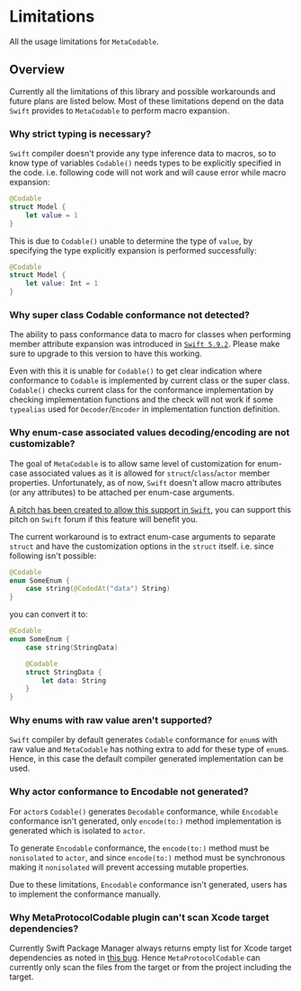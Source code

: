 # Limitations

All the usage limitations for ``MetaCodable``.

## Overview

Currently all the limitations of this library and possible workarounds and future plans are listed below. Most of these limitations depend on the data `Swift` provides to ``MetaCodable`` to perform macro expansion.

### Why strict typing is necessary?

`Swift` compiler doesn't provide any type inference data to macros, so to know type of variables ``Codable()`` needs types to be explicitly specified in the code. i.e. following code will not work and will cause error while macro expansion:

```swift
@Codable
struct Model {
    let value = 1
}
```

This is due to ``Codable()`` unable to determine the type of `value`, by specifying the type explicitly expansion is performed successfully:

```swift
@Codable
struct Model {
    let value: Int = 1
}
```

### Why super class Codable conformance not detected?

The ability to pass conformance data to macro for classes when performing member attribute expansion was introduced in [`Swift 5.9.2`](https://github.com/apple/swift-evolution/blob/main/proposals/0407-member-macro-conformances.md). Please make sure to upgrade to this version to have this working.

Even with this it is unable for ``Codable()`` to get clear indication where conformance to `Codable` is implemented by current class or the super class. ``Codable()`` checks current class for the conformance implementation by checking implementation functions and the check will not work if some `typealias` used for `Decoder`/`Encoder` in implementation function definition.

### Why enum-case associated values decoding/encoding are not customizable?

The goal of ``MetaCodable`` is to allow same level of customization for enum-case associated values as it is allowed for `struct`/`class`/`actor` member properties. Unfortunately, as of now, `Swift` doesn't allow macro attributes (or any attributes) to be attached per enum-case arguments.

[A pitch has been created to allow this support in `Swift`](https://forums.swift.org/t/attached-macro-support-for-enum-case-arguments/67952), you can support this pitch on `Swift` forum if this feature will benefit you.

The current workaround is to extract enum-case arguments to separate `struct` and have the customization options in the `struct` itself. i.e. since following isn't possible:

```swift
@Codable
enum SomeEnum {
    case string(@CodedAt("data") String)
}
```

you can convert it to:

```swift
@Codable
enum SomeEnum {
    case string(StringData)

    @Codable
    struct StringData {
        let data: String
    }
}
```

### Why enums with raw value aren't supported?

`Swift` compiler by default generates `Codable` conformance for `enum`s with raw value and `MetaCodable` has nothing extra to add for these type of `enum`s. Hence, in this case the default compiler generated implementation can be used.

### Why actor conformance to Encodable not generated?

For `actor`s ``Codable()`` generates `Decodable` conformance, while `Encodable` conformance isn't generated, only `encode(to:)` method implementation is generated which is isolated to `actor`.

To generate `Encodable` conformance, the `encode(to:)` method must be `nonisolated` to `actor`, and since `encode(to:)` method must be synchronous making it `nonisolated` will prevent accessing mutable properties.

Due to these limitations, `Encodable` conformance isn't generated, users has to implement the conformance manually.

### Why MetaProtocolCodable plugin can't scan Xcode target dependencies?

Currently Swift Package Manager always returns empty list for Xcode target dependencies as noted in [this bug](https://github.com/apple/swift-package-manager/issues/6003). Hence `MetaProtocolCodable` can currently only scan the files from the target or from the project including the target.
